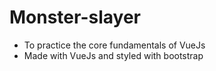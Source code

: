 # Monster-slayer
- To practice the core fundamentals of VueJs
- Made with VueJs and styled with bootstrap
